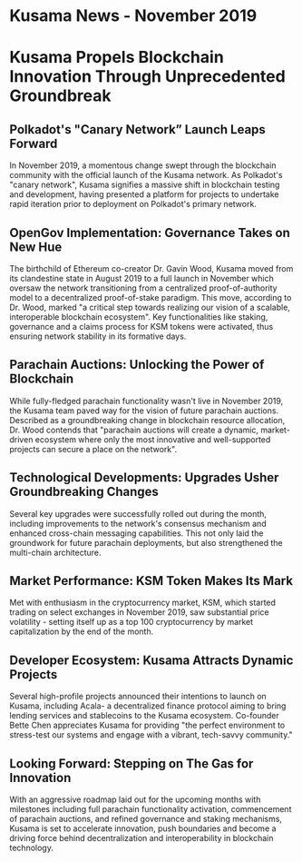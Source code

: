 # Kusama News - November 2019

# Kusama Propels Blockchain Innovation Through Unprecedented Groundbreak
## Polkadot's "Canary Network” Launch Leaps Forward 

In November 2019, a momentous change swept through the blockchain community with the official launch of the Kusama network. As Polkadot's "canary network", Kusama signifies a massive shift in blockchain testing and development, having presented a platform for projects to undertake rapid iteration prior to deployment on Polkadot's primary network.

## OpenGov Implementation: Governance Takes on New Hue 

The birthchild of Ethereum co-creator Dr. Gavin Wood, Kusama moved from its clandestine state in August 2019 to a full launch in November which oversaw the network transitioning from a centralized proof-of-authority model to a decentralized proof-of-stake paradigm. This move, according to Dr. Wood, marked "a critical step towards realizing our vision of a scalable, interoperable blockchain ecosystem". Key functionalities like staking, governance and a claims process for KSM tokens were activated, thus ensuring network stability in its formative days.

## Parachain Auctions: Unlocking the Power of Blockchain

While fully-fledged parachain functionality wasn't live in November 2019, the Kusama team paved way for the vision of future parachain auctions. Described as a groundbreaking change in blockchain resource allocation, Dr. Wood contends that "parachain auctions will create a dynamic, market-driven ecosystem where only the most innovative and well-supported projects can secure a place on the network".

## Technological Developments: Upgrades Usher Groundbreaking Changes

Several key upgrades were successfully rolled out during the month, including improvements to the network's consensus mechanism and enhanced cross-chain messaging capabilities. This not only laid the groundwork for future parachain deployments, but also strengthened the multi-chain architecture.

## Market Performance: KSM Token Makes Its Mark

Met with enthusiasm in the cryptocurrency market, KSM, which started trading on select exchanges in November 2019, saw substantial price volatility - setting itself up as a top 100 cryptocurrency by market capitalization by the end of the month.

## Developer Ecosystem: Kusama Attracts Dynamic Projects

Several high-profile projects announced their intentions to launch on Kusama, including Acala- a decentralized finance protocol aiming to bring lending services and stablecoins to the Kusama ecosystem. Co-founder Bette Chen appreciates Kusama for providing "the perfect environment to stress-test our systems and engage with a vibrant, tech-savvy community."

## Looking Forward: Stepping on The Gas for Innovation

With an aggressive roadmap laid out for the upcoming months with milestones including full parachain functionality activation, commencement of parachain auctions, and refined governance and staking mechanisms, Kusama is set to accelerate innovation, push boundaries and become a driving force behind decentralization and interoperability in blockchain technology.